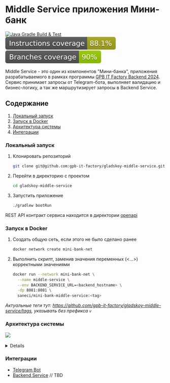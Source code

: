 # Middle Service приложения Мини-банк

[![Java Gradle Build & Test](https://github.com/gpb-it-factory/gladskoy-middle-service/actions/workflows/gradle-ci.yml/badge.svg)](https://github.com/gpb-it-factory/gladskoy-middle-service/actions/workflows/gradle-ci.yml)
[![Instructions coverage](.github/badges/instructions.svg)](https://github.com/gpb-it-factory/gladskoy-middle-service/actions/workflows/gradle-ci.yml)
[![Branches coverage](.github/badges/branches.svg)](https://github.com/gpb-it-factory/gladskoy-middle-service/actions/workflows/gradle-ci.yml)

Middle Service - это один из компонентов "Мини-банка", приложения разрабатываемого в рамках программы [GPB IT Factory Backend 2024](https://gpb.fut.ru/itfactory/backend).
Сервис принимает запросы от Telegram-бота, выполняет валидацию и бизнес-логику, а так же маршрутизирует запросы в Backend Service.


## Содержание

1. [Локальный запуск](#локальный-запуск)
2. [Запуск в Docker](#запуск-в-Docker)
3. [Архитектура системы](#архитектура-системы)
4. [Интеграции](#интеграции)


### Локальный запуск

1. Клонировать репозиторий
    ```bash
    git clone git@github.com:gpb-it-factory/gladskoy-middle-service.git
    ```
2. Перейти в директорию с проектом
   ```bash
   cd gladskoy-middle-service
3. Запустить приложение
    ```bash
    ./gradlew bootRun
    ```

REST API контракт сервиса находится в директории [openapi](src/main/resources/openapi/middle-service.yaml)


### Запуск в Docker

1. Создать общую сеть, если этого не было сделано ранее
    ```bash
    docker network create mini-bank-net
    ```
2. Выполнить скрипт, заменив значения переменных (<...>) корректными значениями
    ```bash
    docker run --network mini-bank-net \
      --name middle-service \
      --env BACKEND_SERVICE_URL=<backend_hostname> \
      -dp 8081:8081 \
      saneci/mini-bank-middle-service:<tag>
    ```

_Актуальные теги тут: https://github.com/gpb-it-factory/gladskoy-middle-service/tags, указывать без префикса `v`_


### Архитектура системы

![](src/main/resources/project/architecture.png)

<details>

```plantuml
@startuml architecture
skinparam sequenceMessageAlign center
skinparam ParticipantPadding 20

participant TelegramBot
participant MiddleService
participant BackendService

TelegramBot -> MiddleService: HTTP request
activate MiddleService

MiddleService --> MiddleService: Validation
TelegramBot <-- MiddleService: HTTP error response, if not valid

MiddleService --> MiddleService: Business logic
activate MiddleService

MiddleService -> BackendService: HTTP request
activate BackendService

BackendService --> MiddleService: HTTP response
deactivate BackendService
deactivate MiddleService

MiddleService --> TelegramBot: HTTP response
deactivate MiddleService

@enduml
```
</details>


### Интеграции

- [Telegram Bot](https://github.com/gpb-it-factory/gladskoy-telegram-bot)
- [Backend Service]() // TBD
